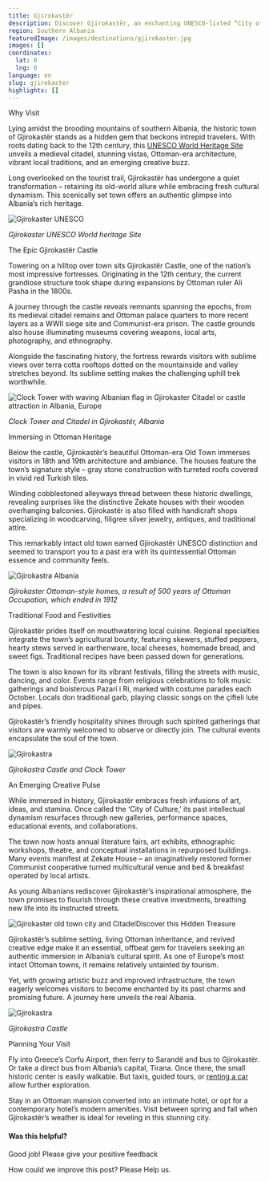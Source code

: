 ```yaml
---
title: Gjirokastër
description: Discover Gjirokastër, an enchanting UNESCO-listed “City of Stone” where rich history collides with modern hospitality, from its mighty fortress to vibrant bazaars and festivals.
region: Southern Albania
featuredImage: /images/destinations/gjirokaster.jpg
images: []
coordinates:
  lat: 0
  lng: 0
language: en
slug: gjirokaster
highlights: []
---
```


Why Visit

Lying amidst the brooding mountains of southern Albania, the historic town of Gjirokastër stands as a hidden gem that beckons intrepid travelers. With roots dating back to the 12th century, this [UNESCO World Heritage Site](https://albaniavisit.com/attractions/unesco-world-heritage-sites/) unveils a medieval citadel, stunning vistas, Ottoman-era architecture, vibrant local traditions, and an emerging creative buzz.

Long overlooked on the tourist trail, Gjirokastër has undergone a quiet transformation – retaining its old-world allure while embracing fresh cultural dynamism. This scenically set town offers an authentic glimpse into Albania’s rich heritage.

![Gjirokaster UNESCO](/images/destinations/Gjirokaster-UNESCO.jpg "Gjirokaster UNESCO")

*Gjirokaster UNESCO World heritage Site*

The Epic Gjirokastër Castle

Towering on a hilltop over town sits Gjirokastër Castle, one of the nation’s most impressive fortresses. Originating in the 12th century, the current grandiose structure took shape during expansions by Ottoman ruler Ali Pasha in the 1800s.

A journey through the castle reveals remnants spanning the epochs, from its medieval citadel remains and Ottoman palace quarters to more recent layers as a WWII siege site and Communist-era prison. The castle grounds also house illuminating museums covering weapons, local arts, photography, and ethnography.

Alongside the fascinating history, the fortress rewards visitors with sublime views over terra cotta rooftops dotted on the mountainside and valley stretches beyond. Its sublime setting makes the challenging uphill trek worthwhile.

![Clock Tower with waving Albanian flag in Gjirokaster Citadel or castle attraction in Albania, Europe](/images/activities/Gjirokastra-Citadel-Castle.jpeg "Gjirokastra Citadel Castle")

*Clock Tower and Citadel in Gjirokastër, Albania*

Immersing in Ottoman Heritage

Below the castle, Gjirokastër’s beautiful Ottoman-era Old Town immerses visitors in 18th and 19th architecture and ambiance. The houses feature the town’s signature style – gray stone construction with turreted roofs covered in vivid red Turkish tiles.

Winding cobblestoned alleyways thread between these historic dwellings, revealing surprises like the distinctive Zekate houses with their wooden overhanging balconies. Gjirokastër is also filled with handicraft shops specializing in woodcarving, filigree silver jewelry, antiques, and traditional attire.

This remarkably intact old town earned Gjirokastër UNESCO distinction and seemed to transport you to a past era with its quintessential Ottoman essence and community feels.

![Gjirokastra Albania](/images/destinations/Gjirokastra.jpg "Gjirokastra")

*Gjirokaster Ottoman-style homes, a result of 500 years of Ottoman Occupation, which ended in 1912*

Traditional Food and Festivities

Gjirokastër prides itself on mouthwatering local cuisine. Regional specialties integrate the town’s agricultural bounty, featuring skewers, stuffed peppers, hearty stews served in earthenware, local cheeses, homemade bread, and sweet figs. Traditional recipes have been passed down for generations.

The town is also known for its vibrant festivals, filling the streets with music, dancing, and color. Events range from religious celebrations to folk music gatherings and boisterous Pazari i Ri, marked with costume parades each October. Locals don traditional garb, playing classic songs on the çifteli lute and pipes.

Gjirokastër’s friendly hospitality shines through such spirited gatherings that visitors are warmly welcomed to observe or directly join. The cultural events encapsulate the soul of the town.

![Gjirokastra](/images/destinations/Gjirokastra.jpeg "Gjirokastra")

*Gjirokastra Castle and Clock Tower*

An Emerging Creative Pulse

While immersed in history, Gjirokastër embraces fresh infusions of art, ideas, and stamina. Once called the ‘City of Culture,’ its past intellectual dynamism resurfaces through new galleries, performance spaces, educational events, and collaborations.

The town now hosts annual literature fairs, art exhibits, ethnographic workshops, theatre, and conceptual installations in repurposed buildings. Many events manifest at Zekate House – an imaginatively restored former Communist cooperative turned multicultural venue and bed & breakfast operated by local artists.

As young Albanians rediscover Gjirokastër’s inspirational atmosphere, the town promises to flourish through these creative investments, breathing new life into its instructed streets.

![Gjirokaster old town city and Citadel](/images/posts/Gjirokaster-old-town-city-and-Citadel.jpeg "Gjirokaster old town city and Citadel")Discover this Hidden Treasure

Gjirokastër’s sublime setting, living Ottoman inheritance, and revived creative edge make it an essential, offbeat gem for travelers seeking an authentic immersion in Albania’s cultural spirit. As one of Europe’s most intact Ottoman towns, it remains relatively untainted by tourism.

Yet, with growing artistic buzz and improved infrastructure, the town eagerly welcomes visitors to become enchanted by its past charms and promising future. A journey here unveils the real Albania.

![Gjirokastra](/images/destinations/gjirokastra-albania.jpeg "gjirokastra albania")

*Gjirokastra Castle*

Planning Your Visit

Fly into Greece’s Corfu Airport, then ferry to Sarandë and bus to Gjirokastër. Or take a direct bus from Albania’s capital, Tirana. Once there, the small historic center is easily walkable. But taxis, guided tours, or [renting a car](https://albaniavisit.com/cars/rental-cars/) allow further exploration.

Stay in an Ottoman mansion converted into an intimate hotel, or opt for a contemporary hotel’s modern amenities. Visit between spring and fall when Gjirokastër’s weather is ideal for reveling in this stunning city.

#### Was this helpful?

 

Good job! Please give your positive feedback

How could we improve this post? Please Help us.